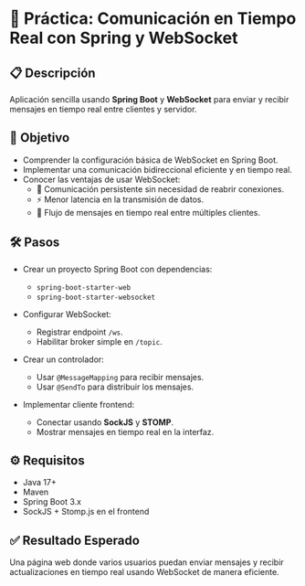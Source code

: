 # 🚀 Práctica: Comunicación en Tiempo Real con Spring y WebSocket

## 📋 Descripción
Aplicación sencilla usando **Spring Boot** y **WebSocket** para enviar y recibir mensajes en tiempo real entre clientes y servidor.

## 🎯 Objetivo
- Comprender la configuración básica de WebSocket en Spring Boot.
- Implementar una comunicación bidireccional eficiente y en tiempo real.
- Conocer las ventajas de usar WebSocket:
  - 📡 Comunicación persistente sin necesidad de reabrir conexiones.
  - ⚡️ Menor latencia en la transmisión de datos.
  - 🔄 Flujo de mensajes en tiempo real entre múltiples clientes.

## 🛠️ Pasos

- Crear un proyecto Spring Boot con dependencias:
  - `spring-boot-starter-web`
  - `spring-boot-starter-websocket`

- Configurar WebSocket:
  - Registrar endpoint `/ws`.
  - Habilitar broker simple en `/topic`.

- Crear un controlador:
  - Usar `@MessageMapping` para recibir mensajes.
  - Usar `@SendTo` para distribuir los mensajes.

- Implementar cliente frontend:
  - Conectar usando **SockJS** y **STOMP**.
  - Mostrar mensajes en tiempo real en la interfaz.

## ⚙️ Requisitos

- Java 17+
- Maven
- Spring Boot 3.x
- SockJS + Stomp.js en el frontend

## ✅ Resultado Esperado

Una página web donde varios usuarios puedan enviar mensajes y recibir actualizaciones en tiempo real usando WebSocket de manera eficiente.
